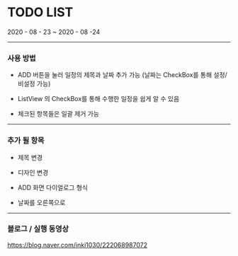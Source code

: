 # TODO LIST
2020 - 08 - 23 ~ 2020 - 08 -24
***

### 사용 방법

* ADD 버튼을 눌러 일정의 제목과 날짜 추가 가능   (날짜는 CheckBox를 통해 설정/비설정 가능)

* ListView 의 CheckBox를 통해 수행한 일정을 쉽게 알 수 있음

* 체크된 항목들은 일괄 제거 가능   
***

### 추가 될 항목

* 제목 변경

* 디자인 변경

* ADD 화면 다이얼로그 형식

* 날짜를 오른쪽으로    
***

### 블로그 / 실행 동영상
<https://blog.naver.com/inki1030/222068987072>
